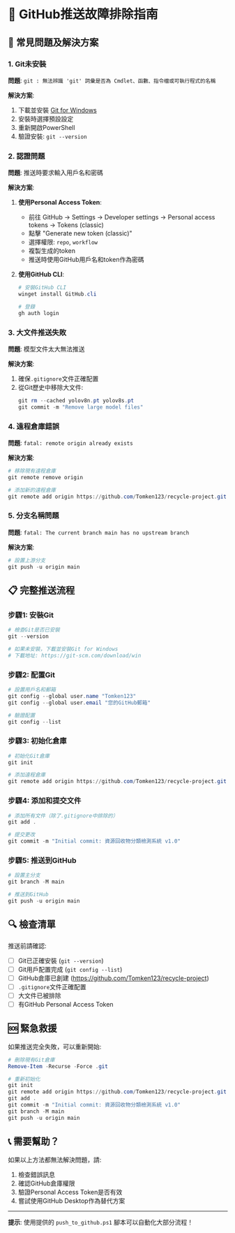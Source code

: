 # 🔧 GitHub推送故障排除指南

## 🚨 常見問題及解決方案

### 1. Git未安裝
**問題**: `git : 無法辨識 'git' 詞彙是否為 Cmdlet、函數、指令檔或可執行程式的名稱`

**解決方案**:
1. 下載並安裝 [Git for Windows](https://git-scm.com/download/win)
2. 安裝時選擇預設設定
3. 重新開啟PowerShell
4. 驗證安裝: `git --version`

### 2. 認證問題
**問題**: 推送時要求輸入用戶名和密碼

**解決方案**:
1. **使用Personal Access Token**:
   - 前往 GitHub → Settings → Developer settings → Personal access tokens → Tokens (classic)
   - 點擊 "Generate new token (classic)"
   - 選擇權限: `repo`, `workflow`
   - 複製生成的token
   - 推送時使用GitHub用戶名和token作為密碼

2. **使用GitHub CLI**:
   ```powershell
   # 安裝GitHub CLI
   winget install GitHub.cli
   
   # 登錄
   gh auth login
   ```

### 3. 大文件推送失敗
**問題**: 模型文件太大無法推送

**解決方案**:
1. 確保`.gitignore`文件正確配置
2. 從Git歷史中移除大文件:
   ```powershell
   git rm --cached yolov8n.pt yolov8s.pt
   git commit -m "Remove large model files"
   ```

### 4. 遠程倉庫錯誤
**問題**: `fatal: remote origin already exists`

**解決方案**:
```powershell
# 移除現有遠程倉庫
git remote remove origin

# 添加新的遠程倉庫
git remote add origin https://github.com/Tomken123/recycle-project.git
```

### 5. 分支名稱問題
**問題**: `fatal: The current branch main has no upstream branch`

**解決方案**:
```powershell
# 設置上游分支
git push -u origin main
```

## 📋 完整推送流程

### 步驟1: 安裝Git
```powershell
# 檢查Git是否已安裝
git --version

# 如果未安裝，下載並安裝Git for Windows
# 下載地址: https://git-scm.com/download/win
```

### 步驟2: 配置Git
```powershell
# 設置用戶名和郵箱
git config --global user.name "Tomken123"
git config --global user.email "您的GitHub郵箱"

# 驗證配置
git config --list
```

### 步驟3: 初始化倉庫
```powershell
# 初始化Git倉庫
git init

# 添加遠程倉庫
git remote add origin https://github.com/Tomken123/recycle-project.git
```

### 步驟4: 添加和提交文件
```powershell
# 添加所有文件（除了.gitignore中排除的）
git add .

# 提交更改
git commit -m "Initial commit: 資源回收物分類檢測系統 v1.0"
```

### 步驟5: 推送到GitHub
```powershell
# 設置主分支
git branch -M main

# 推送到GitHub
git push -u origin main
```

## 🔍 檢查清單

推送前請確認:

- [ ] Git已正確安裝 (`git --version`)
- [ ] Git用戶配置完成 (`git config --list`)
- [ ] GitHub倉庫已創建 (https://github.com/Tomken123/recycle-project)
- [ ] `.gitignore`文件正確配置
- [ ] 大文件已被排除
- [ ] 有GitHub Personal Access Token

## 🆘 緊急救援

如果推送完全失敗，可以重新開始:

```powershell
# 刪除現有Git倉庫
Remove-Item -Recurse -Force .git

# 重新初始化
git init
git remote add origin https://github.com/Tomken123/recycle-project.git
git add .
git commit -m "Initial commit: 資源回收物分類檢測系統 v1.0"
git branch -M main
git push -u origin main
```

## 📞 需要幫助？

如果以上方法都無法解決問題，請:

1. 檢查錯誤訊息
2. 確認GitHub倉庫權限
3. 驗證Personal Access Token是否有效
4. 嘗試使用GitHub Desktop作為替代方案

---

**提示**: 使用提供的 `push_to_github.ps1` 腳本可以自動化大部分流程！ 